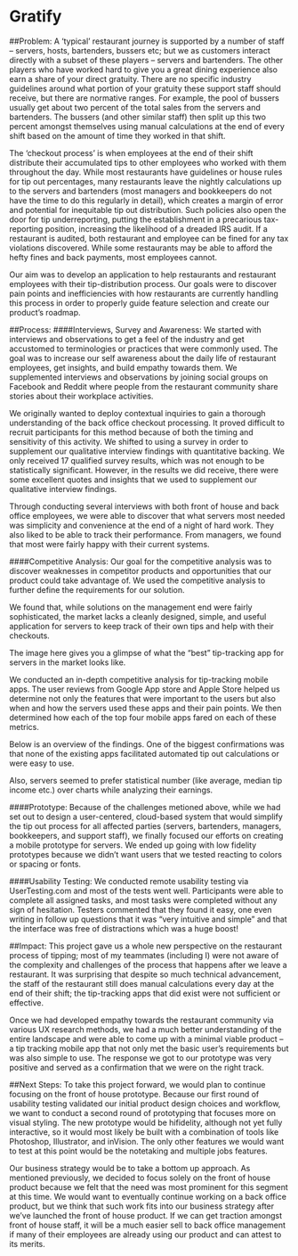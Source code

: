 # Gratify

##Problem:
A ‘typical’ restaurant journey is supported by a number of staff – servers, hosts, bartenders, bussers etc; but we as customers interact directly with a subset of these players – servers and bartenders. The other players who have worked hard to give you a great dining experience also earn a share of your direct gratuity. There are no specific industry guidelines around what portion of your gratuity these support staff should receive, but there are normative ranges. For example, the pool of bussers usually get about two percent of the total sales from the servers and bartenders. The bussers (and other similar staff) then split up this two percent amongst themselves using manual calculations at the end of every shift based on the amount of time they worked in that shift.

The ‘checkout process’ is when employees at the end of their shift distribute their accumulated tips to other employees who worked with them throughout the day. While most restaurants have guidelines or house rules for tip out percentages, many restaurants leave the nightly calculations up to the servers and bartenders (most managers and bookkeepers do not have the time to do this regularly in detail), which creates a margin of error and potential for inequitable tip out distribution. Such policies also open the door for tip underreporting, putting the establishment in a precarious tax-reporting position, increasing the likelihood of a dreaded IRS audit. If a restaurant is audited, both restaurant and employee can be fined for any tax violations discovered. While some restaurants may be able to afford the hefty fines and back payments, most employees cannot.

Our aim was to develop an application to help restaurants and restaurant employees with their tip-distribution process. Our goals were to discover pain points and inefficiencies with how restaurants are currently handling this process in order to properly guide feature selection and create our product’s roadmap. 

##Process:
####Interviews, Survey and Awareness:
We started with interviews and observations to get a feel of the industry and get accustomed to terminologies or practices that were commonly used. The goal was to increase our self awareness about the daily life of restaurant employees, get insights, and build empathy towards them. We supplemented interviews and observations by joining social groups on Facebook and Reddit where people from the restaurant community share stories about their workplace activities. 

We originally wanted to deploy contextual inquiries to gain a thorough understanding of the back office checkout processing. It proved difficult to recruit participants for this method because of both the timing and sensitivity of this activity. We shifted to using a survey in order to supplement our qualitative interview findings with quantitative backing. We only received 17 qualified survey results, which was not enough to be statistically significant. However, in the results we did receive, there were some excellent quotes and insights that we used to supplement our qualitative interview findings.

Through conducting several interviews with both front of house and back office employees, we were able to discover that what servers most needed was simplicity and convenience at the end of a night of hard work. They also liked to be able to track their performance. From managers, we found that most were fairly happy with their current systems.

####Competitive Analysis:
Our goal for the competitive analysis was to discover weaknesses in competitor products and opportunities that our product could take advantage of. We used the competitive analysis to further define the requirements for our solution.

We found that, while solutions on the management end were fairly sophisticated, the market lacks a cleanly designed, simple, and useful application for servers to keep track of their own tips and help with their checkouts.

The image here gives you a glimpse of what the “best” tip-tracking app for servers in the market looks like.

We conducted an in-depth competitive analysis for tip-tracking mobile apps. The user reviews from Google App store and Apple Store helped us determine not only the features that were important to the users but also when and how the servers used these apps
and their pain points. We then determined how each of the top four mobile apps fared on each of these metrics.

Below is an overview of the findings. One of the biggest confirmations was that none of the existing apps facilitated automated tip out calculations or were easy to use.

Also, servers seemed to prefer statistical number (like average, median tip income etc.) over charts while analyzing their earnings.  

####Prototype:
Because of the challenges metioned above, while we had set out to design a user-centered, cloud-based system that would simplify the tip out process for all affected parties (servers, bartenders, managers, bookkeepers, and support staff), we finally focused our efforts on creating a mobile prototype for servers. We ended up going with low fidelity prototypes because we didn’t want users that we tested reacting to colors or spacing or fonts. 

####Usability Testing:
We conducted remote usability testing via UserTesting.com and most of the tests went well. Participants were able to complete all assigned tasks, and most tasks were completed without any sign of hesitation. Testers commented that they found it easy, one even writing in follow up questions that it was “very intuitive and simple” and that the interface was free of distractions which was a huge boost!

##Impact:
This project gave us a whole new perspective on the restaurant process of tipping; most of my teammates (including I) were not aware of the complexity and challenges of the process that happens after we leave a restaurant. It was surprising that despite so much technical advancement, the staff of the restaurant still does manual calculations every day at the end of their shift; the tip-tracking apps that did exist were not sufficient or effective.

Once we had developed empathy towards the restaurant community via various UX research methods, we had a much better understanding of the entire landscape and were able to come up with a minimal viable product – a tip tracking mobile app that not only met the basic user’s requirements but was also simple to use. The response we got to our prototype was very positive and served as a confirmation that we were on the right track.

##Next Steps:
To take this project forward, we would plan to continue focusing on the front of house prototype. Because our first round of usability testing validated our initial product design choices and workflow, we want to conduct a second round of prototyping that focuses more on visual styling. The new prototype would be hifidelity, although not yet fully interactive, so it would most likely be built with a combination of tools like Photoshop, Illustrator, and inVision. The only other features we would want to test at this point would be the notetaking and multiple jobs features.

Our business strategy would be to take a bottom up approach. As mentioned previously, we decided to focus solely on the front of house product because we felt that the need was most prominent for this segment at this time. We would want to eventually continue working on a back office product, but we think that such work fits into our business strategy after we’ve launched the front of  house product. If we can get traction amongst front of house staff, it will be a much easier sell to back office management if many of their employees are already using our product and can attest to its merits.


